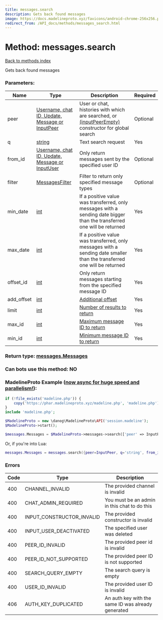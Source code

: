 ```yaml
---
title: messages.search
description: Gets back found messages
image: https://docs.madelineproto.xyz/favicons/android-chrome-256x256.png
redirect_from: /API_docs/methods/messages_search.html
---
```

# Method: messages.search  
[Back to methods index](index.md)


Gets back found messages

### Parameters:

| Name     |    Type       | Description | Required |
|----------|---------------|-------------|----------|
|peer|[Username, chat ID, Update, Message or InputPeer](../types/InputPeer.md) | User or chat, histories with which are searched, or [(inputPeerEmpty)](../constructors/inputPeerEmpty.md) constructor for global search | Optional|
|q|[string](../types/string.md) | Text search request | Yes|
|from\_id|[Username, chat ID, Update, Message or InputUser](../types/InputUser.md) | Only return messages sent by the specified user ID | Optional|
|filter|[MessagesFilter](../types/MessagesFilter.md) | Filter to return only specified message types | Optional|
|min\_date|[int](../types/int.md) | If a positive value was transferred, only messages with a sending date bigger than the transferred one will be returned | Yes|
|max\_date|[int](../types/int.md) | If a positive value was transferred, only messages with a sending date smaller than the transferred one will be returned | Yes|
|offset\_id|[int](../types/int.md) | Only return messages starting from the specified message ID | Yes|
|add\_offset|[int](../types/int.md) | [Additional offset](https://core.telegram.org/api/offsets) | Yes|
|limit|[int](../types/int.md) | [Number of results to return](https://core.telegram.org/api/offsets) | Yes|
|max\_id|[int](../types/int.md) | [Maximum message ID to return](https://core.telegram.org/api/offsets) | Yes|
|min\_id|[int](../types/int.md) | [Minimum message ID to return](https://core.telegram.org/api/offsets) | Yes|


### Return type: [messages.Messages](../types/messages.Messages.md)

### Can bots use this method: **NO**


### MadelineProto Example ([now async for huge speed and parallelism!](https://docs.madelineproto.xyz/docs/ASYNC.html)):


```php
if (!file_exists('madeline.php')) {
    copy('https://phar.madelineproto.xyz/madeline.php', 'madeline.php');
}
include 'madeline.php';

$MadelineProto = new \danog\MadelineProto\API('session.madeline');
$MadelineProto->start();

$messages.Messages = $MadelineProto->messages->search(['peer' => InputPeer, 'q' => 'string', 'from_id' => InputUser, 'filter' => MessagesFilter, 'min_date' => int, 'max_date' => int, 'offset_id' => int, 'add_offset' => int, 'limit' => int, 'max_id' => int, 'min_id' => int, ]);
```

Or, if you're into Lua:

```lua
messages.Messages = messages.search({peer=InputPeer, q='string', from_id=InputUser, filter=MessagesFilter, min_date=int, max_date=int, offset_id=int, add_offset=int, limit=int, max_id=int, min_id=int, })
```

### Errors

| Code | Type     | Description   |
|------|----------|---------------|
|400|CHANNEL_INVALID|The provided channel is invalid|
|400|CHAT_ADMIN_REQUIRED|You must be an admin in this chat to do this|
|400|INPUT_CONSTRUCTOR_INVALID|The provided constructor is invalid|
|400|INPUT_USER_DEACTIVATED|The specified user was deleted|
|400|PEER_ID_INVALID|The provided peer id is invalid|
|400|PEER_ID_NOT_SUPPORTED|The provided peer ID is not supported|
|400|SEARCH_QUERY_EMPTY|The search query is empty|
|400|USER_ID_INVALID|The provided user ID is invalid|
|406|AUTH_KEY_DUPLICATED|An auth key with the same ID was already generated|



